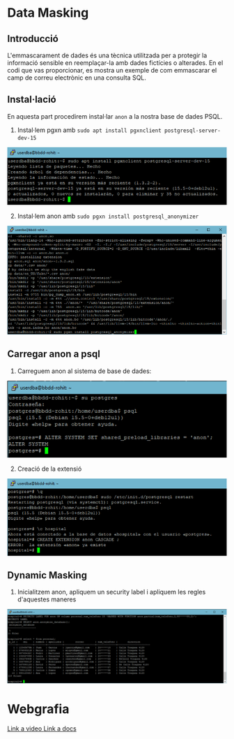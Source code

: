 # Data Masking

## Introducció
L'emmascarament de dades és una tècnica utilitzada per a protegir la informació sensible en reemplaçar-la amb dades fictícies o alterades. En el codi que vas proporcionar, es mostra un exemple de com emmascarar el camp de correu electrònic en una consulta SQL.

## Instal·lació
En aquesta part procedirem instal·lar `anon` a la nostra base de dades PSQL.



1. Instal·lem pgxn amb `sudo apt install pgxnclient postgresql-server-dev-15`

![alt text](../../images/anon/1.png)

2. Instal·lem anon amb `sudo pgxn install postgresql_anonymizer`

![alt text](../../images/anon/2.png)

## Carregar anon a psql

1. Carreguem anon al sistema de base de dades:

![alt text](../../images/anon/3.png)

2. Creació de la extensió

![alt text](../../images/anon/4.png)

## Dynamic Masking

1. Inicialitzem anon, apliquem un security label i apliquem les regles d'aquestes maneres

![alt text](../../images/anon/5.png)

# Webgrafia

[Link a video ](https://www.youtube.com/watch?v=niIIFL4s-L8&t=45s)
[Link a docs ](https://postgresql-anonymizer.readthedocs.io/en/stable/dynamic_masking/)
